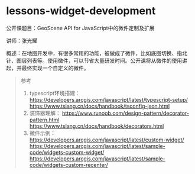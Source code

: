 # lessons-widget-development

公开课题目：GeoScene API for JavaScript中的微件定制及扩展

讲师：张光耀

概述：在地图开发中，有很多常用的功能，被做成了微件，比如底图切换、指北针、图层列表等。使用微件，可以节省大量研发时间。公开课将从微件的使用讲起，并最终实现一个自定义的微件。



> 参考
>
> 1. typescript环境搭建：
>    https://developers.arcgis.com/javascript/latest/typescript-setup/
>    https://www.tslang.cn/docs/handbook/tsconfig-json.html
> 2. 装饰器理解：
>    https://www.runoob.com/design-pattern/decorator-pattern.html
>    https://www.tslang.cn/docs/handbook/decorators.html
> 3. 微件示例：
>    https://developers.arcgis.com/javascript/latest/custom-widget/
>    https://developers.arcgis.com/javascript/latest/sample-code/widgets-custom-widget/
>    https://developers.arcgis.com/javascript/latest/sample-code/widgets-custom-recenter/

